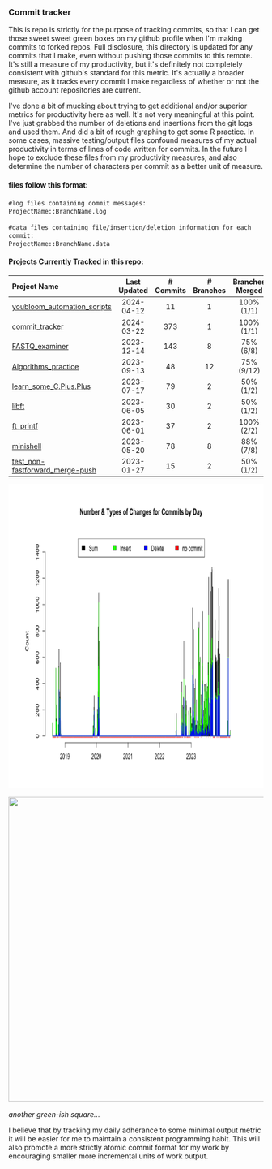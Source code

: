 ### Commit tracker
This is repo is strictly for the purpose of tracking commits, so that I can get those sweet sweet green boxes on my github profile when I'm making commits to forked repos. Full disclosure, this directory is updated for any commits that I make, even without pushing those commits to this remote. It's still a measure of my productivity, but it's definitely not completely consistent with github's standard for this metric. It's actually a broader measure, as it tracks every commit I make regardless of whether or not the github account repositories are current.

I've done a bit of mucking about trying to get additional and/or superior metrics for productivity here as well. It's not very meaningful at this point. I've just grabbed the number of deletions and insertions from the git logs and used them. And did a bit of rough graphing to get some R practice. In some cases, massive testing/output files confound measures of my actual productivity in terms of lines of code written for commits. In the future I hope to exclude these files from my productivity measures, and also determine the number of characters per commit as a better unit of measure.

#### files follow this format:
```
#log files containing commit messages:
ProjectName::BranchName.log

#data files containing file/insertion/deletion information for each commit:
ProjectName::BranchName.data
```
#### Projects Currently Tracked in this repo:

[comment]: # (This is where the table goes)

Project Name | Last Updated | # Commits | # Branches | Branches Merged
:---|:---:|:---:|:---:|:---:
[youbloom_automation_scripts](https://github.com/pierremigeon/youbloom_automation_scripts)          |  2024-04-12  |  11   |  1   |  100%  (1/1)
[commit_tracker](https://github.com/pierremigeon/commit_tracker)                                    |  2024-03-22  |  373  |  1   |  100%  (1/1)
[FASTQ_examiner](https://github.com/pierremigeon/FASTQ_examiner)                                    |  2023-12-14  |  143  |  8   |  75%   (6/8)
[Algorithms_practice](https://github.com/pierremigeon/Algorithms_practice)                          |  2023-09-13  |  48   |  12  |  75%   (9/12)
[learn_some_C.Plus.Plus](https://github.com/pierremigeon/learn_some_C.Plus.Plus)                    |  2023-07-17  |  79   |  2   |  50%   (1/2)
[libft](https://github.com/pierremigeon/libft)                                                      |  2023-06-05  |  30   |  2   |  50%   (1/2)
[ft_printf](https://github.com/pierremigeon/ft_printf)                                              |  2023-06-01  |  37   |  2   |  100%  (2/2)
[minishell](https://github.com/pierremigeon/minishell)                                              |  2023-05-20  |  78   |  8   |  88%   (7/8)
[test_non-fastforward_merge-push](https://github.com/pierremigeon/test_non-fastforward_merge-push)  |  2023-01-27  |  15   |  2   |  50%   (1/2)

[comment]: # (This is where the table ends)

<p align="center">
 <img width="920" height="600" src="https://github.com/pierremigeon/commit_tracker/blob/master/totals_lineplot.png">
</p>
<p align="center">
  <img width="920" height="600" src="https://cdn.shopify.com/s/files/1/0502/6417/products/ScreenShot2020-04-30at10.11.38PM_4472x.png?v=1588308646">
</p>

*another green-ish square...*

I believe that by tracking my daily adherance to some minimal output metric it will be easier for me to maintain a consistent programming habit. This will also promote a more strictly atomic commit format for my work by encouraging smaller more incremental units of work output.
